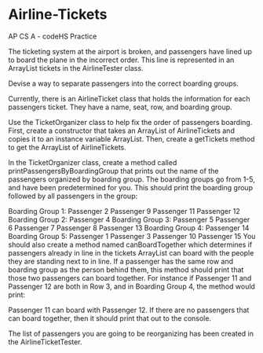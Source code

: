 # Airline-Tickets
AP CS A - codeHS Practice

The ticketing system at the airport is broken, and passengers have lined up to board the plane in the incorrect order. This line is represented in an ArrayList tickets in the AirlineTester class.

Devise a way to separate passengers into the correct boarding groups.

Currently, there is an AirlineTicket class that holds the information for each passengers ticket. They have a name, seat, row, and boarding group.

Use the TicketOrganizer class to help fix the order of passengers boarding. First, create a constructor that takes an ArrayList of AirlineTickets and copies it to an instance variable ArrayList. Then, create a getTickets method to get the ArrayList of AirlineTickets.

In the TicketOrganizer class, create a method called printPassengersByBoardingGroup that prints out the name of the passengers organized by boarding group. The boarding groups go from 1-5, and have been predetermined for you. This should print the boarding group followed by all passengers in the group:

Boarding Group 1:
Passenger 2
Passenger 9
Passenger 11
Passenger 12
Boarding Group 2:
Passenger 4
Boarding Group 3:
Passenger 5
Passenger 6
Passenger 7
Passenger 8
Passenger 13
Boarding Group 4:
Passenger 14
Boarding Group 5:
Passenger 1
Passenger 3
Passenger 10
Passenger 15
You should also create a method named canBoardTogether which determines if passengers already in line in the tickets ArrayList can board with the people they are standing next to in line. If a passenger has the same row and boarding group as the person behind them, this method should print that those two passengers can board together. For instance if Passenger 11 and Passenger 12 are both in Row 3, and in Boarding Group 4, the method would print:

Passenger 11 can board with Passenger 12.
If there are no passengers that can board together, then it should print that out to the console.

The list of passengers you are going to be reorganizing has been created in the AirlineTicketTester.
